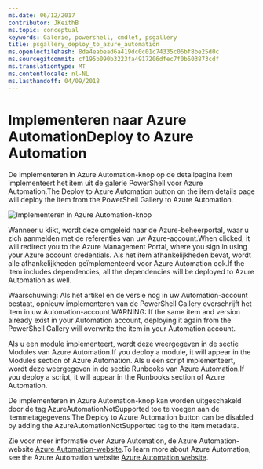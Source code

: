 ```yaml
---
ms.date: 06/12/2017
contributor: JKeithB
ms.topic: conceptual
keywords: Galerie, powershell, cmdlet, psgallery
title: psgallery_deploy_to_azure_automation
ms.openlocfilehash: 8da4eabead6a419dc0c01c74335c06bf8be25d0c
ms.sourcegitcommit: cf195b090b3223fa4917206dfec7f0b603873cdf
ms.translationtype: MT
ms.contentlocale: nl-NL
ms.lasthandoff: 04/09/2018
---
```

<a name="deploy-to-azure-automation"></a><span data-ttu-id="79e7f-103">Implementeren naar Azure Automation</span><span class="sxs-lookup"><span data-stu-id="79e7f-103">Deploy to Azure Automation</span></span>
===========================

<span data-ttu-id="79e7f-104">De implementeren in Azure Automation-knop op de detailpagina item implementeert het item uit de galerie PowerShell voor Azure Automation.</span><span class="sxs-lookup"><span data-stu-id="79e7f-104">The Deploy to Azure Automation button on the item details page will deploy the item from the PowerShell Gallery to Azure Automation.</span></span>

![Implementeren in Azure Automation-knop](Images/DeployToAzureAutomationButton.png)

<span data-ttu-id="79e7f-106">Wanneer u klikt, wordt deze omgeleid naar de Azure-beheerportal, waar u zich aanmelden met de referenties van uw Azure-account.</span><span class="sxs-lookup"><span data-stu-id="79e7f-106">When clicked, it will redirect you to the Azure Management Portal, where you sign in using your Azure account credentials.</span></span>
<span data-ttu-id="79e7f-107">Als het item afhankelijkheden bevat, wordt alle afhankelijkheden geïmplementeerd voor Azure Automation ook.</span><span class="sxs-lookup"><span data-stu-id="79e7f-107">If the item includes dependencies, all the dependencies will be deployed to Azure Automation as well.</span></span>

<span data-ttu-id="79e7f-108">Waarschuwing: Als het artikel en de versie nog in uw Automation-account bestaat, opnieuw implementeren van de PowerShell Gallery overschrijft het item in uw Automation-account.</span><span class="sxs-lookup"><span data-stu-id="79e7f-108">WARNING:  If the same item and version already exist in your Automation account, deploying it again from the PowerShell Gallery will overwrite the item in your Automation account.</span></span>

<span data-ttu-id="79e7f-109">Als u een module implementeert, wordt deze weergegeven in de sectie Modules van Azure Automation.</span><span class="sxs-lookup"><span data-stu-id="79e7f-109">If you deploy a module, it will appear in the Modules section of Azure Automation.</span></span>  <span data-ttu-id="79e7f-110">Als u een script implementeert, wordt deze weergegeven in de sectie Runbooks van Azure Automation.</span><span class="sxs-lookup"><span data-stu-id="79e7f-110">If you deploy a script, it will appear in the Runbooks section of Azure Automation.</span></span>

<span data-ttu-id="79e7f-111">De implementeren in Azure Automation-knop kan worden uitgeschakeld door de tag AzureAutomationNotSupported toe te voegen aan de itemmetagegevens.</span><span class="sxs-lookup"><span data-stu-id="79e7f-111">The Deploy to Azure Automation button can be disabled by adding the AzureAutomationNotSupported tag to the item metadata.</span></span>

<span data-ttu-id="79e7f-112">Zie voor meer informatie over Azure Automation, de Azure Automation-website [Azure Automation-website](http://azure.microsoft.com/services/automation/).</span><span class="sxs-lookup"><span data-stu-id="79e7f-112">To learn more about Azure Automation, see the Azure Automation website [Azure Automation website](http://azure.microsoft.com/services/automation/).</span></span>